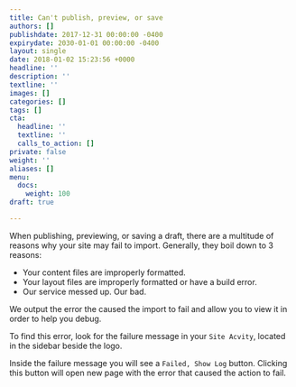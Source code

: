 ```yaml
---
title: Can't publish, preview, or save
authors: []
publishdate: 2017-12-31 00:00:00 -0400
expirydate: 2030-01-01 00:00:00 -0400
layout: single
date: 2018-01-02 15:23:56 +0000
headline: ''
description: ''
textline: ''
images: []
categories: []
tags: []
cta:
  headline: ''
  textline: ''
  calls_to_action: []
private: false
weight: ''
aliases: []
menu:
  docs:
    weight: 100
draft: true

---
```

When publishing, previewing, or saving a draft, there are a multitude of reasons why your site may fail to import. Generally, they boil down to 3 reasons:

* Your content files are improperly formatted.
* Your layout files are improperly formatted or have a build error.
* Our service messed up. Our bad.

We output the error the caused the import to fail and allow you to view it in order to help you debug.

To find this error, look for the failure message in your `Site Acvity`, located in the sidebar beside the logo.

Inside the failure message you will see a `Failed, Show Log` button. Clicking this button will open new page with the error that caused the action to fail.